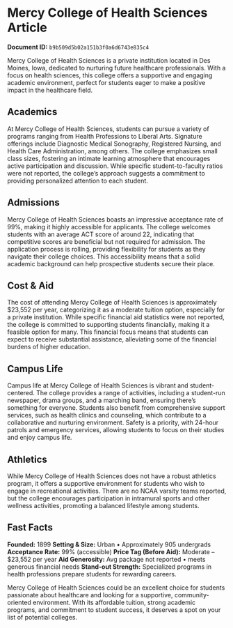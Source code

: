 # Mercy College of Health Sciences Article

**Document ID:** `b9b509d5b02a151b3f0a6d6743e835c4`

Mercy College of Health Sciences is a private institution located in Des Moines, Iowa, dedicated to nurturing future healthcare professionals. With a focus on health sciences, this college offers a supportive and engaging academic environment, perfect for students eager to make a positive impact in the healthcare field.

## Academics
At Mercy College of Health Sciences, students can pursue a variety of programs ranging from Health Professions to Liberal Arts. Signature offerings include Diagnostic Medical Sonography, Registered Nursing, and Health Care Administration, among others. The college emphasizes small class sizes, fostering an intimate learning atmosphere that encourages active participation and discussion. While specific student-to-faculty ratios were not reported, the college’s approach suggests a commitment to providing personalized attention to each student.

## Admissions
Mercy College of Health Sciences boasts an impressive acceptance rate of 99%, making it highly accessible for applicants. The college welcomes students with an average ACT score of around 22, indicating that competitive scores are beneficial but not required for admission. The application process is rolling, providing flexibility for students as they navigate their college choices. This accessibility means that a solid academic background can help prospective students secure their place.

## Cost & Aid
The cost of attending Mercy College of Health Sciences is approximately $23,552 per year, categorizing it as a moderate tuition option, especially for a private institution. While specific financial aid statistics were not reported, the college is committed to supporting students financially, making it a feasible option for many. This financial focus means that students can expect to receive substantial assistance, alleviating some of the financial burdens of higher education.

## Campus Life
Campus life at Mercy College of Health Sciences is vibrant and student-centered. The college provides a range of activities, including a student-run newspaper, drama groups, and a marching band, ensuring there’s something for everyone. Students also benefit from comprehensive support services, such as health clinics and counseling, which contribute to a collaborative and nurturing environment. Safety is a priority, with 24-hour patrols and emergency services, allowing students to focus on their studies and enjoy campus life.

## Athletics
While Mercy College of Health Sciences does not have a robust athletics program, it offers a supportive environment for students who wish to engage in recreational activities. There are no NCAA varsity teams reported, but the college encourages participation in intramural sports and other wellness activities, promoting a balanced lifestyle among students.

## Fast Facts
**Founded:** 1899
**Setting & Size:** Urban • Approximately 905 undergrads
**Acceptance Rate:** 99% (accessible)
**Price Tag (Before Aid):** Moderate – $23,552 per year
**Aid Generosity:** Avg package not reported • meets generous financial needs
**Stand-out Strength:** Specialized programs in health professions prepare students for rewarding careers.

Mercy College of Health Sciences could be an excellent choice for students passionate about healthcare and looking for a supportive, community-oriented environment. With its affordable tuition, strong academic programs, and commitment to student success, it deserves a spot on your list of potential colleges.

